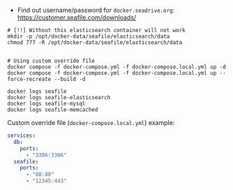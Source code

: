 * Find out username/password for `docker.seadrive.org`: https://customer.seafile.com/downloads/
```shell
# [!!] Without this elasticsearch container will not work
mkdir -p /opt/docker-data/seafile/elasticsearch/data
chmod 777 -R /opt/docker-data/seafile/elasticsearch/data


# Using custom override file
docker compose -f docker-compose.yml -f docker-compose.local.yml up -d
docker compose -f docker-compose.yml -f docker-compose.local.yml up --force-recreate --build -d

docker logs seafile
docker logs seafile-elasticsearch
docker logs seafile-mysql
docker logs seafile-memcached
```

Custom override file (`docker-compose.local.yml`) example:
```yaml
services:
  db:
    ports:
      - "3306:3306"
  seafile:
    ports:
      - "80:80"
      - "12345:443"
```
